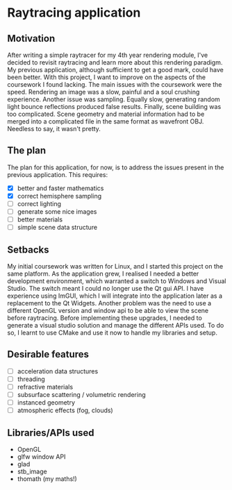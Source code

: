 # Raytracing application

## Motivation
After writing a simple raytracer for my 4th year rendering module, I've decided to revisit raytracing and learn more about this rendering paradigm. My previous application, although sufficient to get a good mark, could have been better. With this project, I want to improve on the aspects of the coursework I found lacking. 
The main issues with the coursework were the speed. Rendering an image was a slow, painful and a soul crushing experience. Another issue was sampling. Equally slow, generating random light bounce reflections produced false results. Finally, scene building was too complicated. Scene geometry and material information had to be merged into a complicated file in the same format as wavefront OBJ. Needless to say, it wasn't pretty.

## The plan
The plan for this application, for now, is to address the issues present in the previous application. This requires:
- [x] better and faster mathematics 
- [x] correct hemisphere sampling 
- [ ] correct lighting
- [ ] generate some nice images
- [ ] better materials
- [ ] simple scene data structure

## Setbacks
My initial coursework was written for Linux, and I started this project on the same platform. As the application grew, I realised I needed a better development environment, which warranted a switch to Windows and Visual Studio. The switch meant I could no longer use the Qt gui API. I have experience using ImGUI, which I will integrate into the application later as a replacement to the Qt Widgets. Another problem was the need to use a different OpenGL version and window api to be able to view the scene before raytracing. Before implementing these upgrades, I needed to generate a visual studio solution and manage the different APIs used. To do so, I learnt to use CMake and use it now to handle my libraries and setup.

## Desirable features
- [ ] acceleration data structures
- [ ] threading
- [ ] refractive materials
- [ ] subsurface scattering / volumetric rendering
- [ ] instanced geometry
- [ ] atmospheric effects (fog, clouds)

## Libraries/APIs used
- OpenGL 
- glfw window API
- glad
- stb_image
- thomath (my maths!)
